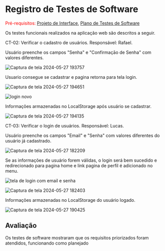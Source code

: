 # Registro de Testes de Software

<span style="color:red">Pré-requisitos: <a href="3-Projeto de Interface.md"> Projeto de Interface</a></span>, <a href="8-Plano de Testes de Software.md"> Plano de Testes de Software</a>

Os testes funcionais realizados na aplicação web são descritos a seguir.

CT-02: Verificar o cadastro de usuários.
Responsável: Rafael.

Usuário preenche os campos "Senha" e "Confirmaçāo de Senha" com valores diferentes.

![Captura de tela 2024-05-27 193757](https://github.com/ICEI-PUC-Minas-PMV-ADS/pmv-ads-2024-e1-proj-web-t2-Escola-Segura/assets/164248210/1cfd7bd4-b107-4803-899d-0fa83e5223eb)


Usuario consegue se cadastrar e pagina retorna para tela login.

![Captura de tela 2024-05-27 194651](https://github.com/ICEI-PUC-Minas-PMV-ADS/pmv-ads-2024-e1-proj-web-t2-Escola-Segura/assets/164248210/57c2dafe-7650-482d-b8dc-146c7f135225)


![login novo](https://github.com/ICEI-PUC-Minas-PMV-ADS/pmv-ads-2024-e1-proj-web-t2-Escola-Segura/assets/164248210/62859c8f-cec0-40d7-a14c-029b83f7970d)


Informações armazenadas no LocalStorage após usuário se cadastrar.

![Captura de tela 2024-05-27 194135](https://github.com/ICEI-PUC-Minas-PMV-ADS/pmv-ads-2024-e1-proj-web-t2-Escola-Segura/assets/164248210/10a8d179-a3c2-4ca6-b2f4-b644330ac0d4)


CT-03: Verificar o login de usuários.
Responsável: Lucas.

Usuário preenche os campos "Email" e "Senha" com valores diferentes do usuário já cadastrado.

![Captura de tela 2024-05-27 182209](https://github.com/ICEI-PUC-Minas-PMV-ADS/pmv-ads-2024-e1-proj-web-t2-Escola-Segura/assets/164248210/4f92f6f1-cdc5-4bbd-801f-bc3c918cedf8)

Se as informações de usuário forem válidas, o login será bem sucedido e redirecionado para pagina home e link pagina de perfil é adicionado no menu.

![tela de login com email e senha](https://github.com/ICEI-PUC-Minas-PMV-ADS/pmv-ads-2024-e1-proj-web-t2-Escola-Segura/assets/164248210/3302d7db-fd83-4570-b031-bb0f059d419f)

![Captura de tela 2024-05-27 182403](https://github.com/ICEI-PUC-Minas-PMV-ADS/pmv-ads-2024-e1-proj-web-t2-Escola-Segura/assets/164248210/184bc440-fc52-45a7-9b3f-c9027d929a57)

Informações armazenadas no LocalStorage do usuário logado.

![Captura de tela 2024-05-27 190425](https://github.com/ICEI-PUC-Minas-PMV-ADS/pmv-ads-2024-e1-proj-web-t2-Escola-Segura/assets/164248210/1862e2d2-5928-4e49-a38a-bb2c8fdb7553)








## Avaliação

Os testes de software mostraram que os requisitos priorizados foram atendidos, funcionando como planejado

